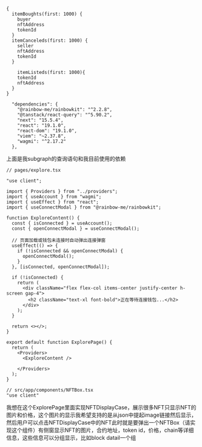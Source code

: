 ```
{
  itemBoughts(first: 1000) {
    buyer
    nftAddress
    tokenId
  }
  itemCanceleds(first: 1000) {
    seller
    nftAddress
    tokenId
  }

    itemListeds(first: 1000){
    tokenId
    nftAddress
  }
}
```

```
  "dependencies": {
    "@rainbow-me/rainbowkit": "^2.2.8",
    "@tanstack/react-query": "^5.90.2",
    "next": "15.5.4",
    "react": "19.1.0",
    "react-dom": "19.1.0",
    "viem": "~2.37.8",
    "wagmi": "^2.17.2"
  },
```
上面是我subgraph的查询语句和我目前使用的依赖

```
// pages/explore.tsx

"use client";

import { Providers } from "../providers";
import { useAccount } from "wagmi";
import { useEffect } from "react";
import { useConnectModal } from "@rainbow-me/rainbowkit";

function ExploreContent() {
  const { isConnected } = useAccount();
  const { openConnectModal } = useConnectModal();

  // 页面加载或钱包未连接时自动弹出连接弹窗
  useEffect(() => {
    if (!isConnected && openConnectModal) {
      openConnectModal();
    }
  }, [isConnected, openConnectModal]);

  if (!isConnected) {
    return (
      <div className="flex flex-col items-center justify-center h-screen gap-4">
        <h2 className="text-xl font-bold">正在等待连接钱包...</h2>
      </div>
    );
  }

  return <></>;
}

export default function ExplorePage() {
  return (
    <Providers>
      <ExploreContent />
      
    </Providers>
  );
}
```

```
// src/app/components/NFTBox.tsx
"use client"
```

我想在这个ExplorePage里面实现NFTDisplayCase，展示很多NFT只显示NFT的图片和价格，这个图片的显示我希望支持的是从json中提起image链接然后显示，然后用户可以点击NFTDisplayCase中的NFT此时就是要弹出一个NFTBox（请实现这个组件）有侧窗显示NFT的图片，合约地址，token id，价格，chain等详细信息，这些信息可以分组显示，比如block datail一个组